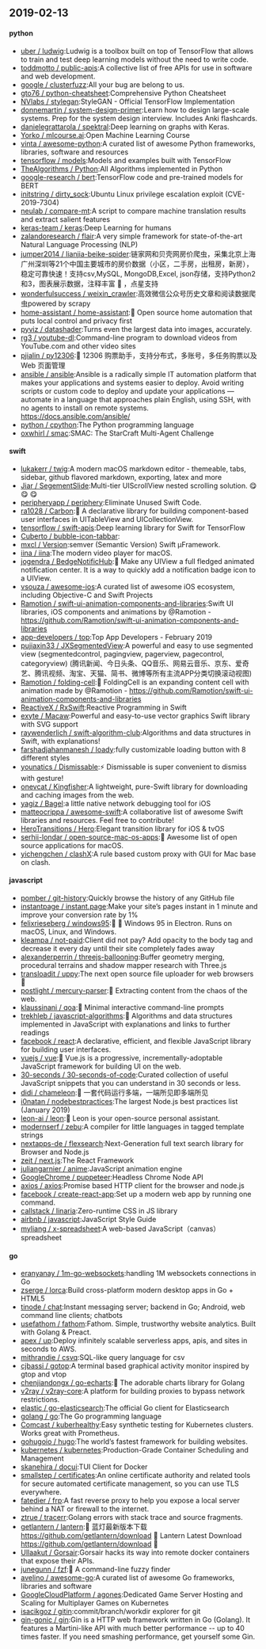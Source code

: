 ## 2019-02-13

#### python
* [uber / ludwig](https://github.com/uber/ludwig):Ludwig is a toolbox built on top of TensorFlow that allows to train and test deep learning models without the need to write code.
* [toddmotto / public-apis](https://github.com/toddmotto/public-apis):A collective list of free APIs for use in software and web development.
* [google / clusterfuzz](https://github.com/google/clusterfuzz):All your bug are belong to us.
* [gto76 / python-cheatsheet](https://github.com/gto76/python-cheatsheet):Comprehensive Python Cheatsheet
* [NVlabs / stylegan](https://github.com/NVlabs/stylegan):StyleGAN - Official TensorFlow Implementation
* [donnemartin / system-design-primer](https://github.com/donnemartin/system-design-primer):Learn how to design large-scale systems. Prep for the system design interview. Includes Anki flashcards.
* [danielegrattarola / spektral](https://github.com/danielegrattarola/spektral):Deep learning on graphs with Keras.
* [Yorko / mlcourse.ai](https://github.com/Yorko/mlcourse.ai):Open Machine Learning Course
* [vinta / awesome-python](https://github.com/vinta/awesome-python):A curated list of awesome Python frameworks, libraries, software and resources
* [tensorflow / models](https://github.com/tensorflow/models):Models and examples built with TensorFlow
* [TheAlgorithms / Python](https://github.com/TheAlgorithms/Python):All Algorithms implemented in Python
* [google-research / bert](https://github.com/google-research/bert):TensorFlow code and pre-trained models for BERT
* [initstring / dirty_sock](https://github.com/initstring/dirty_sock):Ubuntu Linux privilege escalation exploit (CVE-2019-7304)
* [neulab / compare-mt](https://github.com/neulab/compare-mt):A script to compare machine translation results and extract salient features
* [keras-team / keras](https://github.com/keras-team/keras):Deep Learning for humans
* [zalandoresearch / flair](https://github.com/zalandoresearch/flair):A very simple framework for state-of-the-art Natural Language Processing (NLP)
* [jumper2014 / lianjia-beike-spider](https://github.com/jumper2014/lianjia-beike-spider):链家网和贝壳网房价爬虫，采集北京上海广州深圳等21个中国主要城市的房价数据（小区，二手房，出租房，新房），稳定可靠快速！支持csv,MySQL, MongoDB,Excel, json存储，支持Python2和3，图表展示数据，注释丰富
🚁
，点星支持
* [wonderfulsuccess / weixin_crawler](https://github.com/wonderfulsuccess/weixin_crawler):高效微信公众号历史文章和阅读数据爬虫powered by scrapy
* [home-assistant / home-assistant](https://github.com/home-assistant/home-assistant):🏡
Open source home automation that puts local control and privacy first
* [pyviz / datashader](https://github.com/pyviz/datashader):Turns even the largest data into images, accurately.
* [rg3 / youtube-dl](https://github.com/rg3/youtube-dl):Command-line program to download videos from YouTube.com and other video sites
* [pjialin / py12306](https://github.com/pjialin/py12306):🚂
12306 购票助手，支持分布式，多账号，多任务购票以及 Web 页面管理
* [ansible / ansible](https://github.com/ansible/ansible):Ansible is a radically simple IT automation platform that makes your applications and systems easier to deploy. Avoid writing scripts or custom code to deploy and update your applications — automate in a language that approaches plain English, using SSH, with no agents to install on remote systems. https://docs.ansible.com/ansible/
* [python / cpython](https://github.com/python/cpython):The Python programming language
* [oxwhirl / smac](https://github.com/oxwhirl/smac):SMAC: The StarCraft Multi-Agent Challenge

#### swift
* [lukakerr / twig](https://github.com/lukakerr/twig):A modern macOS markdown editor - themeable, tabs, sidebar, github flavored markdown, exporting, latex and more
* [Jiar / SegementSlide](https://github.com/Jiar/SegementSlide):Multi-tier UIScrollView nested scrolling solution.
😋
😋
😋
* [peripheryapp / periphery](https://github.com/peripheryapp/periphery):Eliminate Unused Swift Code.
* [ra1028 / Carbon](https://github.com/ra1028/Carbon):🚴
A declarative library for building component-based user interfaces in UITableView and UICollectionView.
* [tensorflow / swift-apis](https://github.com/tensorflow/swift-apis):Deep learning library for Swift for TensorFlow
* [Cuberto / bubble-icon-tabbar](https://github.com/Cuberto/bubble-icon-tabbar):
* [mxcl / Version](https://github.com/mxcl/Version):semver (Semantic Version) Swift µFramework.
* [iina / iina](https://github.com/iina/iina):The modern video player for macOS.
* [jogendra / BedgeNotificHub](https://github.com/jogendra/BedgeNotificHub): Make any UIView a full fledged animated notification center. It is a way to quickly add a notification badge icon to a UIView.
* [vsouza / awesome-ios](https://github.com/vsouza/awesome-ios):A curated list of awesome iOS ecosystem, including Objective-C and Swift Projects
* [Ramotion / swift-ui-animation-components-and-libraries](https://github.com/Ramotion/swift-ui-animation-components-and-libraries):Swift UI libraries, iOS components and animations by @Ramotion - https://github.com/Ramotion/swift-ui-animation-components-and-libraries
* [app-developers / top](https://github.com/app-developers/top):Top App Developers - February 2019
* [pujiaxin33 / JXSegmentedView](https://github.com/pujiaxin33/JXSegmentedView):A powerful and easy to use segmented view (segmentedcontrol, pagingview, pagerview, pagecontrol, categoryview) (腾讯新闻、今日头条、QQ音乐、网易云音乐、京东、爱奇艺、腾讯视频、淘宝、天猫、简书、微博等所有主流APP分类切换滚动视图)
* [Ramotion / folding-cell](https://github.com/Ramotion/folding-cell):📃
FoldingCell is an expanding content cell with animation made by @Ramotion - https://github.com/Ramotion/swift-ui-animation-components-and-libraries
* [ReactiveX / RxSwift](https://github.com/ReactiveX/RxSwift):Reactive Programming in Swift
* [exyte / Macaw](https://github.com/exyte/Macaw):Powerful and easy-to-use vector graphics Swift library with SVG support
* [raywenderlich / swift-algorithm-club](https://github.com/raywenderlich/swift-algorithm-club):Algorithms and data structures in Swift, with explanations!
* [farshadjahanmanesh / loady](https://github.com/farshadjahanmanesh/loady):fully customizable loading button with 8 different styles
* [younatics / Dismissable](https://github.com/younatics/Dismissable):⚡️
Dismissable is super convenient to dismiss with gesture!
* [onevcat / Kingfisher](https://github.com/onevcat/Kingfisher):A lightweight, pure-Swift library for downloading and caching images from the web.
* [yagiz / Bagel](https://github.com/yagiz/Bagel):a little native network debugging tool for iOS
* [matteocrippa / awesome-swift](https://github.com/matteocrippa/awesome-swift):A collaborative list of awesome Swift libraries and resources. Feel free to contribute!
* [HeroTransitions / Hero](https://github.com/HeroTransitions/Hero):Elegant transition library for iOS & tvOS
* [serhii-londar / open-source-mac-os-apps](https://github.com/serhii-londar/open-source-mac-os-apps):🚀
Awesome list of open source applications for macOS.
* [yichengchen / clashX](https://github.com/yichengchen/clashX):A rule based custom proxy with GUI for Mac base on clash.

#### javascript
* [pomber / git-history](https://github.com/pomber/git-history):Quickly browse the history of any GitHub file
* [instantpage / instant.page](https://github.com/instantpage/instant.page):Make your site’s pages instant in 1 minute and improve your conversion rate by 1%
* [felixrieseberg / windows95](https://github.com/felixrieseberg/windows95):💩
🚀
Windows 95 in Electron. Runs on macOS, Linux, and Windows.
* [kleampa / not-paid](https://github.com/kleampa/not-paid):Client did not pay? Add opacity to the body tag and decrease it every day until their site completely fades away
* [alexanderperrin / threejs-ballooning](https://github.com/alexanderperrin/threejs-ballooning):Buffer geometry merging, procedural terrains and shadow mapper research with Three.js
* [transloadit / uppy](https://github.com/transloadit/uppy):The next open source file uploader for web browsers
🐶
* [postlight / mercury-parser](https://github.com/postlight/mercury-parser):📜
Extracting content from the chaos of the web.
* [klaussinani / qoa](https://github.com/klaussinani/qoa):💬
Minimal interactive command-line prompts
* [trekhleb / javascript-algorithms](https://github.com/trekhleb/javascript-algorithms):📝
Algorithms and data structures implemented in JavaScript with explanations and links to further readings
* [facebook / react](https://github.com/facebook/react):A declarative, efficient, and flexible JavaScript library for building user interfaces.
* [vuejs / vue](https://github.com/vuejs/vue):🖖
Vue.js is a progressive, incrementally-adoptable JavaScript framework for building UI on the web.
* [30-seconds / 30-seconds-of-code](https://github.com/30-seconds/30-seconds-of-code):Curated collection of useful JavaScript snippets that you can understand in 30 seconds or less.
* [didi / chameleon](https://github.com/didi/chameleon):🦎
一套代码运行多端，一端所见即多端所见
* [i0natan / nodebestpractices](https://github.com/i0natan/nodebestpractices):The largest Node.js best practices list (January 2019)
* [leon-ai / leon](https://github.com/leon-ai/leon):🧠 Leon is your open-source personal assistant.
* [modernserf / zebu](https://github.com/modernserf/zebu):A compiler for little languages in tagged template strings
* [nextapps-de / flexsearch](https://github.com/nextapps-de/flexsearch):Next-Generation full text search library for Browser and Node.js
* [zeit / next.js](https://github.com/zeit/next.js):The React Framework
* [juliangarnier / anime](https://github.com/juliangarnier/anime):JavaScript animation engine
* [GoogleChrome / puppeteer](https://github.com/GoogleChrome/puppeteer):Headless Chrome Node API
* [axios / axios](https://github.com/axios/axios):Promise based HTTP client for the browser and node.js
* [facebook / create-react-app](https://github.com/facebook/create-react-app):Set up a modern web app by running one command.
* [callstack / linaria](https://github.com/callstack/linaria):Zero-runtime CSS in JS library
* [airbnb / javascript](https://github.com/airbnb/javascript):JavaScript Style Guide
* [myliang / x-spreadsheet](https://github.com/myliang/x-spreadsheet):A web-based JavaScript（canvas） spreadsheet

#### go
* [eranyanay / 1m-go-websockets](https://github.com/eranyanay/1m-go-websockets):handling 1M websockets connections in Go
* [zserge / lorca](https://github.com/zserge/lorca):Build cross-platform modern desktop apps in Go + HTML5
* [tinode / chat](https://github.com/tinode/chat):Instant messaging server; backend in Go; Android, web command line clients; chatbots
* [usefathom / fathom](https://github.com/usefathom/fathom):Fathom. Simple, trustworthy website analytics. Built with Golang & Preact.
* [apex / up](https://github.com/apex/up):Deploy infinitely scalable serverless apps, apis, and sites in seconds to AWS.
* [mithrandie / csvq](https://github.com/mithrandie/csvq):SQL-like query language for csv
* [cjbassi / gotop](https://github.com/cjbassi/gotop):A terminal based graphical activity monitor inspired by gtop and vtop
* [chenjiandongx / go-echarts](https://github.com/chenjiandongx/go-echarts):🎨
The adorable charts library for Golang
* [v2ray / v2ray-core](https://github.com/v2ray/v2ray-core):A platform for building proxies to bypass network restrictions.
* [elastic / go-elasticsearch](https://github.com/elastic/go-elasticsearch):The official Go client for Elasticsearch
* [golang / go](https://github.com/golang/go):The Go programming language
* [Comcast / kuberhealthy](https://github.com/Comcast/kuberhealthy):Easy synthetic testing for Kubernetes clusters. Works great with Prometheus.
* [gohugoio / hugo](https://github.com/gohugoio/hugo):The world’s fastest framework for building websites.
* [kubernetes / kubernetes](https://github.com/kubernetes/kubernetes):Production-Grade Container Scheduling and Management
* [skanehira / docui](https://github.com/skanehira/docui):TUI Client for Docker
* [smallstep / certificates](https://github.com/smallstep/certificates):An online certificate authority and related tools for secure automated certificate management, so you can use TLS everywhere.
* [fatedier / frp](https://github.com/fatedier/frp):A fast reverse proxy to help you expose a local server behind a NAT or firewall to the internet.
* [ztrue / tracerr](https://github.com/ztrue/tracerr):Golang errors with stack trace and source fragments.
* [getlantern / lantern](https://github.com/getlantern/lantern):🔴
蓝灯最新版本下载 https://github.com/getlantern/download
🔴
Lantern Latest Download https://github.com/getlantern/download
🔴
* [Ullaakut / Gorsair](https://github.com/Ullaakut/Gorsair):Gorsair hacks its way into remote docker containers that expose their APIs.
* [junegunn / fzf](https://github.com/junegunn/fzf):🌸
A command-line fuzzy finder
* [avelino / awesome-go](https://github.com/avelino/awesome-go):A curated list of awesome Go frameworks, libraries and software
* [GoogleCloudPlatform / agones](https://github.com/GoogleCloudPlatform/agones):Dedicated Game Server Hosting and Scaling for Multiplayer Games on Kubernetes
* [isacikgoz / gitin](https://github.com/isacikgoz/gitin):commit/branch/workdir explorer for git
* [gin-gonic / gin](https://github.com/gin-gonic/gin):Gin is a HTTP web framework written in Go (Golang). It features a Martini-like API with much better performance -- up to 40 times faster. If you need smashing performance, get yourself some Gin.
